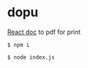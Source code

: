 # dopu
[React doc](https://ja.reactjs.org/docs/getting-started.html) to pdf for print

`$ npm i`

`$ node index.js`

